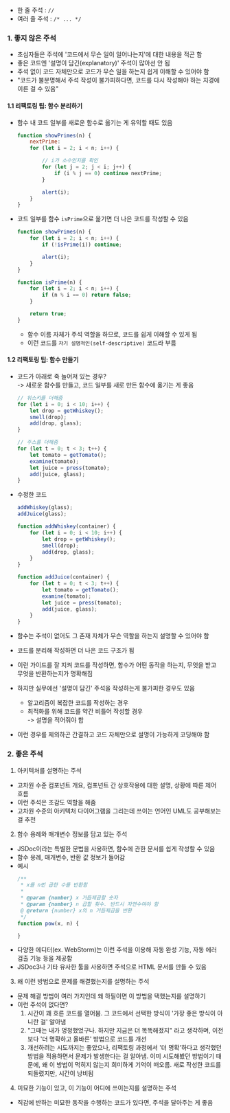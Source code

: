 - 한 줄 주석 : `//`
- 여러 줄 주석 : `/* ... */`

### 1. 좋지 않은 주석
- 초심자들은 주석에 '코드에서 무슨 일이 일어나는지'에 대한 내용을 적곤 함
- 좋은 코드엔 '설명이 담긴(explanatory)' 주석이 많아선 안 됨
- 주석 없이 코드 자체만으로 코드가 무슨 일을 하는지 쉽게 이해할 수 있어야 함
- "코드가 불분명해서 주석 작성이 불가피하다면, 코드를 다시 작성해야 하는 지경에 이른 걸 수 있음"

#### 1.1 리팩토링 팁: 함수 분리하기
- 함수 내 코드 일부를 새로운 함수로 옮기는 게 유익할 때도 있음
    ``` javascript
    function showPrimes(n) {
        nextPrime:
        for (let i = 2; i < n; i++) {

            // i가 소수인지를 확인
            for (let j = 2; j < i; j++) {
                if (i % j == 0) continue nextPrime;
            }

            alert(i);
        }
    }
    ```
- 코드 일부를 함수 `isPrime`으로 옮기면 더 나은 코드를 작성할 수 있음
    ``` javascript
    function showPrimes(n) {
        for (let i = 2; i < n; i++) {
            if (!isPrime(i)) continue;

            alert(i);
        }
    }

    function isPrime(n) {
        for (let i = 2; i < n; i++) {
            if (n % i == 0) return false;
        }

        return true;
    }
    ```
    - 함수 이름 자체가 주석 역할을 하므로, 코드를 쉽게 이해할 수 있게 됨
    - 이런 코드를 `자기 설명적인(self-descriptive)` 코드라 부름

#### 1.2 리팩토링 팁: 함수 만들기
- 코드가 아래로 죽 늘어져 있는 경우?  
    -> 새로운 함수를 만들고, 코드 일부를 새로 만든 함수에 옮기는 게 좋음
    ``` javascript
    // 위스키를 더해줌
    for (let i = 0; i < 10; i++) {
        let drop = getWhiskey();
        smell(drop);
        add(drop, glass);
    }

    // 주스를 더해줌
    for (let t = 0; t < 3; t++) {
        let tomato = getTomato();
        examine(tomato);
        let juice = press(tomato);
        add(juice, glass);
    }
    ```

- 수정한 코드
    ``` javascript
    addWhiskey(glass);
    addJuice(glass);

    function addWhiskey(container) {
        for (let i = 0; i < 10; i++) {
            let drop = getWhiskey();
            smell(drop);
            add(drop, glass);
        }
    }

    function addJuice(container) {
        for (let t = 0; t < 3; t++) {
            let tomato = getTomato();
            examine(tomato);
            let juice = press(tomato);
            add(juice, glass);
        }
    }
    ```

- 함수는 주석이 없어도 그 존재 자체가 무슨 역할을 하는지 설명할 수 있어야 함
- 코드를 분리해 작성하면 더 나은 코드 구조가 됨
- 이런 가이드를 잘 지켜 코드를 작성하면, 함수가 어떤 동작을 하는지, 무엇을 받고 무엇을 반환하는지가 명확해짐

- 하지만 실무에선 '설명이 담긴' 주석을 작성하는게 불가피한 경우도 있음
    - 알고리즘이 복잡한 코드를 작성하는 경우
    - 최적화를 위해 코드를 약간 비틀어 작성할 경우  
    -> 설명을 적어줘야 함
- 이런 경우를 제외하곤 간결하고 코드 자체만으로 설명이 가능하게 코딩해야 함

### 2. 좋은 주석

1. 아키텍처를 설명하는 주석
- 고차원 수준 컴포넌트 개요, 컴포넌트 간 상호작용에 대한 설명, 상황에 따른 제어 흐름
- 이런 주석은 조감도 역할을 해줌
- 고차원 수준의 아키텍처 다이어그램을 그리는데 쓰이는 언어인 UML도 공부해보는 걸 추천

2. 함수 용례와 매개변수 정보를 담고 있는 주석
- JSDoc이라는 특별한 문법을 사용하면, 함수에 관한 문서를 쉽게 작성할 수 있음
- 함수 용례, 매개변수, 반환 값 정보가 들어감
- 예시
    ``` javascript
    /**
     * x를 n번 곱한 수를 반환함
     * 
     * @param {number} x 거듭제곱할 숫자
     * @param {number} n 곱할 횟수. 반드시 자연수여야 함
     @ @return {number} x의 n 거듭제곱을 반환
     */
    function pow(x, n) {

    }
    ```
- 다양한 에디터(ex. WebStorm)는 이런 주석을 이용해 자동 완성 기능, 자동 에러 검출 기능 등을 제공함
- JSDoc3나 기타 유사한 툴을 사용하면 주석으로 HTML 문서를 만들 수 있음

3. 왜 이런 방법으로 문제를 해결했는지를 설명하는 주석
- 문제 해결 방법이 여러 가지인데 왜 하필이면 이 방법을 택했는지를 설명하기
- 이런 주석이 없다면?
    1) 시간이 꽤 흐른 코드를 열어봄. 그 코드에서 선택한 방식이 '가장 좋은 방식이 아니란 걸' 알아냄
    2) "그때는 내가 멍청했었구나. 하지만 지금은 더 똑똑해졌지" 라고 생각하며, 이전보다 '더 명확하고 올바른' 방법으로 코드를 개선
    3) 개선하려는 시도까지는 좋았으나, 리팩토링 과정에서 '더 명확'하다고 생각했던 방법을 적용하면서 문제가 발생한다는 걸 알아냄. 이미 시도해봤던 방법이기 때문에, 왜 이 방법이 먹히지 않는지 희미하게 기억이 떠오름. 새로 작성한 코드를 되돌렸지만, 시간이 낭비됨

4. 미묘한 기능이 있고, 이 기능이 어디에 쓰이는지를 설명하는 주석
- 직감에 반하는 미묘한 동작을 수행하는 코드가 있다면, 주석을 달아주는 게 좋음